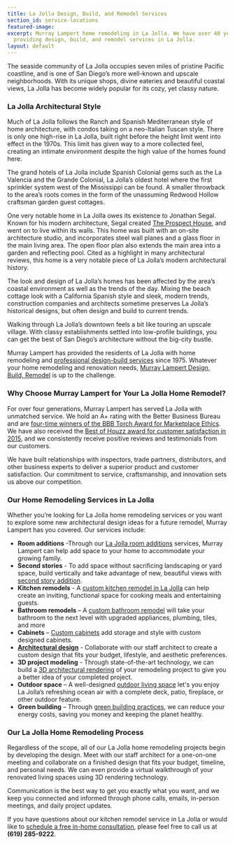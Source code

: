 ```yaml
---
title: La Jolla Design, Build, and Remodel Services
section_id: service-locations
featured-image: 
excerpt: Murray Lampert home remodeling in La Jolla. We have over 40 years experience
  providing design, build, and remodel services in La Jolla.
layout: default
---
```


The seaside community of La Jolla occupies seven miles of pristine Pacific coastline, and is one of San Diego’s more well-known and upscale neighborhoods. With its unique shops, divine eateries and beautiful coastal views, La Jolla has become widely popular for its cozy, yet classy nature.

### La Jolla Architectural Style

Much of La Jolla follows the Ranch and Spanish Mediterranean style of home architecture, with condos taking on a neo-Italian Tuscan style. There is only one high-rise in La Jolla, built right before the height limit went into effect in the 1970s. This limit has given way to a more collected feel, creating an intimate environment despite the high value of the homes found here.

The grand hotels of La Jolla include Spanish Colonial gems such as the La Valencia and the Grande Colonial, La Jolla’s oldest hotel where the first sprinkler system west of the Mississippi can be found. A smaller throwback to the area’s roots comes in the form of the unassuming Redwood Hollow craftsman garden guest cottages.

One very notable home in La Jolla owes its existence to Jonathan Segal. Known for his modern architecture, Segal created [The Prospect House](http://www.californiahomedesign.com/trending/2011/08/18/homes-we-love-jonathan-segals-prospect-house-fills-corner-lot-la-jolla), and went on to live within its walls. This home was built with an on-site architecture studio, and incorporates steel wall planes and a glass floor in the main living area. The open floor plan also extends the main area into a garden and reflecting pool. Cited as a highlight in many architectural reviews, this home is a very notable piece of La Jolla’s modern architectural history.

The look and design of La Jolla’s homes has been affected by the area’s coastal environment as well as the trends of the day. Mixing the beach cottage look with a California Spanish style and sleek, modern trends, construction companies and architects sometime preserves La Jolla’s historical designs, but often design and build to current trends.

Walking through La Jolla’s downtown feels a bit like touring an upscale village. With classy establishments settled into low-profile buildings, you can get the best of San Diego’s architecture without the big-city bustle.

Murray Lampert has provided the residents of La Jolla with home remodeling and [professional design-build services](/san-diego-home-design-services) since 1975. Whatever your home remodeling and renovation needs, [Murray Lampert Design, Build, Remodel](/) is up to the challenge.

### Why Choose Murray Lampert for Your La Jolla Home Remodel?

For over four generations, Murray Lampert has served La Jolla with unmatched service. We hold an A+ rating with the Better Business Bureau and are [four-time winners of the BBB Torch Award for Marketplace Ethics](http://murraylampert.com/another-better-business-bureau-torch-award/). We have also received the [Best of Houzz award for customer satisfaction in 2015](/murray-lampert-earns-two-customer-satisfaction-awards), and we consistently receive positive reviews and testimonials from our customers.

We have built relationships with inspectors, trade partners, distributors, and other business experts to deliver a superior product and customer satisfaction. Our commitment to service, craftsmanship, and innovation sets us above our competition.

### Our Home Remodeling Services in La Jolla

Whether you’re looking for La Jolla home remodeling services or you want to explore some new architectural design ideas for a future remodel, Murray Lampert has you covered. Our services include:

- **Room additions** -Through our [La Jolla room additions](/room-additions-la-jolla) services, Murray Lampert can help add space to your home to accommodate your growing family.
- **Second stories** - To add space without sacrificing landscaping or yard space, build vertically and take advantage of new, beautiful views with [second story addition](/san-diego-second-story-addition).
- **Kitchen remodels** - A [custom kitchen remodel in La Jolla](/kitchen-remodeling-la-jolla) can help create an inviting, functional space for cooking meals and entertaining guests.
- **Bathroom remodels** – A [custom bathroom remodel](/san-diego-bathroom-remodeling-services) will take your bathroom to the next level with upgraded appliances, plumbing, tiles, and more
- **Cabinets** – [Custom cabinets](/san-diego-custom-cabinet-construction-services) add storage and style with custom designed cabinets.
- **[Architectural design](/san-diego-architectural-design-services)** - Collaborate with our staff architect to create a custom design that fits your budget, lifestyle, and aesthetic preferences.
- **3D project modeling** - Through state-of-the-art technology, we can build a [3D architectural rendering](/3d-architectural-rendering-services) of your remodeling project to give you a better idea of your completed project.
- **Outdoor space** – A well-designed [outdoor living space](/san-diego-outdoor-living-space-design/) let's you enjoy La Jolla’s refreshing ocean air with a complete deck, patio, fireplace, or other outdoor feature.
- **Green building** – Through [green building practices](/san-diego-green-home-construction), we can reduce your energy costs, saving you money and keeping the planet healthy.

### Our La Jolla Home Remodeling Process

Regardless of the scope, all of our La Jolla home remodeling projects begin by developing the design. Meet with our staff architect for a one-on-one meeting and collaborate on a finished design that fits your budget, timeline, and personal needs. We can even provide a virtual walkthrough of your renovated living spaces using 3D rendering technology.

Communication is the best way to get you exactly what you want, and we keep you connected and informed through phone calls, emails, in-person meetings, and daily project updates.

If you have questions about our kitchen remodel service in La Jolla or would like to [schedule a free in-home consultation](#quick-contact), please feel free to call us at **(619) 285-9222**.
